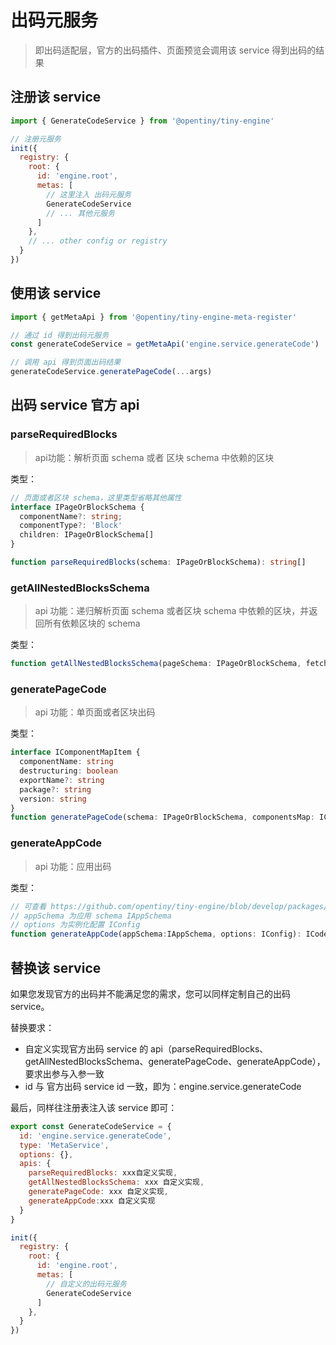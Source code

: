 # 出码元服务

> 即出码适配层，官方的出码插件、页面预览会调用该  service 得到出码的结果

## 注册该 service

```javascript
import { GenerateCodeService } from '@opentiny/tiny-engine'

// 注册元服务
init({
  registry: {
    root: {
      id: 'engine.root',
      metas: [
        // 这里注入 出码元服务
        GenerateCodeService
        // ... 其他元服务
      ]
    },
    // ... other config or registry
  }
})
```

## 使用该 service

```javascript
import { getMetaApi } from '@opentiny/tiny-engine-meta-register'

// 通过 id 得到出码元服务
const generateCodeService = getMetaApi('engine.service.generateCode')

// 调用 api 得到页面出码结果
generateCodeService.generatePageCode(...args)
```

## 出码 service 官方 api

### parseRequiredBlocks

> api功能：解析页面 schema 或者 区块 schema 中依赖的区块

类型：

```typescript
// 页面或者区块 schema，这里类型省略其他属性
interface IPageOrBlockSchema {
  componentName?: string;
  componentType?: 'Block'
  children: IPageOrBlockSchema[]
}

function parseRequiredBlocks(schema: IPageOrBlockSchema): string[]
```

### getAllNestedBlocksSchema

> api 功能：递归解析页面 schema 或者区块 schema 中依赖的区块，并返回所有依赖区块的 schema

类型：

```typescript
function getAllNestedBlocksSchema(pageSchema: IPageOrBlockSchema, fetchBlockSchemaApi: Promise<IPageOrBlockSchema>, blockSet: Set<string>): IPageOrBlockSchema[]
```

### generatePageCode

> api 功能：单页面或者区块出码

类型：

```typescript
interface IComponentMapItem {
  componentName: string
  destructuring: boolean
  exportName?: string
  package?: string
  version: string
}
function generatePageCode(schema: IPageOrBlockSchema, componentsMap: IComponentMapItem[], config: object): string
```

### generateAppCode

> api 功能：应用出码

类型：

```typescript
// 可查看 https://github.com/opentiny/tiny-engine/blob/develop/packages/vue-generator/src/index.d.ts
// appSchema 为应用 schema IAppSchema
// options 为实例化配置 IConfig
function generateAppCode(appSchema:IAppSchema, options: IConfig): ICodeGenResult
```

## 替换该 service

如果您发现官方的出码并不能满足您的需求，您可以同样定制自己的出码 service。

替换要求：

- 自定义实现官方出码 service 的 api（parseRequiredBlocks、getAllNestedBlocksSchema、generatePageCode、generateAppCode），要求出参与入参一致
- id 与 官方出码 service id 一致，即为：engine.service.generateCode

最后，同样往注册表注入该 service 即可：

```javascript
export const GenerateCodeService = {
  id: 'engine.service.generateCode',
  type: 'MetaService',
  options: {},
  apis: {
    parseRequiredBlocks: xxx自定义实现,
    getAllNestedBlocksSchema: xxx 自定义实现,
    generatePageCode: xxx 自定义实现,
    generateAppCode:xxx 自定义实现
  }
}

init({
  registry: {
    root: {
      id: 'engine.root',
      metas: [
        // 自定义的出码元服务
        GenerateCodeService
      ]
    },
  }
})
```
